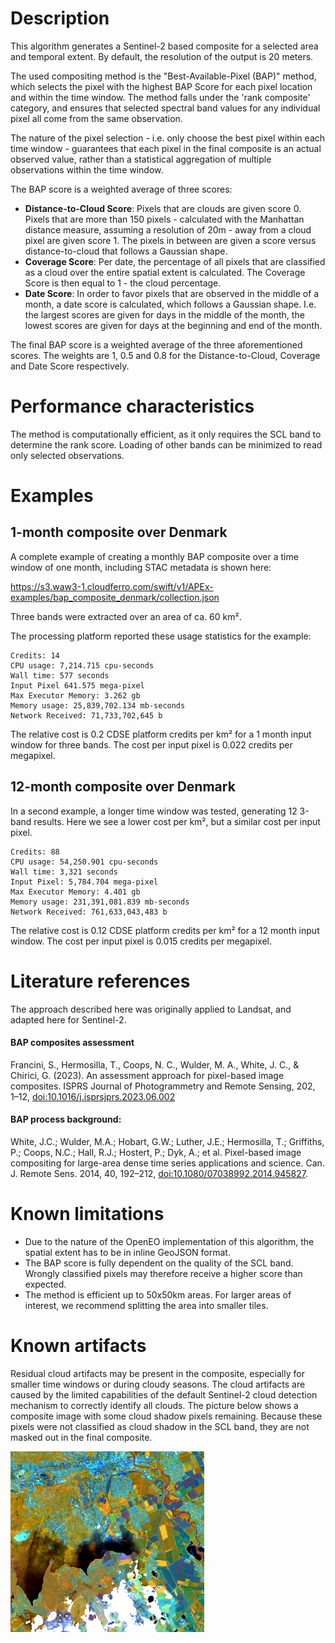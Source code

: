 # Description

This algorithm generates a Sentinel-2 based composite for a selected area and temporal extent. By default, the resolution of the output is 20 meters.

The used compositing method is the "Best-Available-Pixel (BAP)" method, which selects the pixel with the highest BAP Score for each pixel location and within the time window. The method falls under the 'rank composite' category, and ensures that selected spectral band values for any individual pixel all come from the same observation.

The nature of the pixel selection - i.e. only choose the best pixel within each time window - guarantees that each pixel in the final composite is an actual observed value, rather than a statistical aggregation of multiple observations within the time window.

The BAP score is a weighted average of three scores:

- **Distance-to-Cloud Score**: Pixels that are clouds are given score 0. Pixels that are more than 150 pixels - calculated with the Manhattan distance measure, assuming a resolution of 20m - away from a cloud pixel are given score 1. The pixels in between are given a score versus distance-to-cloud that follows a Gaussian shape.
- **Coverage Score**: Per date, the percentage of all pixels that are classified as a cloud over the entire spatial extent is calculated. The Coverage Score is then equal to 1 - the cloud percentage.
- **Date Score**: In order to favor pixels that are observed in the middle of a month, a date score is calculated, which follows a Gaussian shape. I.e. the largest scores are given for days in the middle of the month, the lowest scores are given for days at the beginning and end of the month. 

The final BAP score is a weighted average of the three aforementioned scores. The weights are 1, 0.5 and 0.8 for the Distance-to-Cloud, Coverage and Date Score respectively.



# Performance characteristics

The method is computationally efficient, as it only requires the SCL band to determine the rank score. Loading of other bands can be minimized to read only selected observations.


# Examples

## 1-month composite over Denmark

A complete example of creating a monthly BAP composite over a time window of one month, including STAC metadata is shown here:

https://s3.waw3-1.cloudferro.com/swift/v1/APEx-examples/bap_composite_denmark/collection.json

Three bands were extracted over an area of ca. 60 km².

The processing platform reported these usage statistics for the example:

```
Credits: 14 
CPU usage: 7,214.715 cpu-seconds
Wall time: 577 seconds
Input Pixel 641.575 mega-pixel
Max Executor Memory: 3.262 gb
Memory usage: 25,839,702.134 mb-seconds
Network Received: 71,733,702,645 b
```

The relative cost is 0.2 CDSE platform credits per km² for a 1 month input window for three bands.
The cost per input pixel is 0.022 credits per megapixel.

## 12-month composite over Denmark

In a second example, a longer time window was tested, generating 12 3-band results. Here we see a lower cost per km², but a similar cost per input
pixel.

```
Credits: 88
CPU usage: 54,250.901 cpu-seconds
Wall time: 3,321 seconds
Input Pixel: 5,784.704 mega-pixel
Max Executor Memory: 4.401 gb
Memory usage: 231,391,081.839 mb-seconds
Network Received: 761,633,043,483 b
```

The relative cost is 0.12 CDSE platform credits per km² for a 12 month input window.
The cost per input pixel is 0.015 credits per megapixel.

# Literature references

The approach described here was originally applied to Landsat, and adapted here for Sentinel-2. 

#### BAP composites assessment

Francini, S., Hermosilla, T., Coops, N. C., Wulder, M. A., White, J. C., & Chirici, G. (2023). An assessment approach for pixel-based image composites. ISPRS Journal of Photogrammetry and Remote Sensing, 202, 1–12, [doi:10.1016/j.isprsjprs.2023.06.002](https://doi.org/10.1016/j.isprsjprs.2023.06.002)

#### BAP process background:

White, J.C.; Wulder, M.A.; Hobart, G.W.; Luther, J.E.; Hermosilla, T.; Griffiths, P.; Coops, N.C.; Hall, R.J.; Hostert, P.; Dyk, A.; et al. Pixel-based image compositing for large-area dense time series applications and science. Can. J. Remote Sens. 2014, 40, 192–212, [doi:10.1080/07038992.2014.945827](https://doi.org/10.1080/07038992.2014.945827).

# Known limitations

- Due to the nature of the OpenEO implementation of this algorithm, the spatial extent has to be in inline GeoJSON format. 
- The BAP score is fully dependent on the quality of the SCL band. Wrongly classified pixels may therefore receive a higher score than expected.
- The method is efficient up to 50x50km areas. For larger areas of interest, we recommend splitting the area into smaller tiles.
<!-- For different areas of interest, the user may need to tweak the relative weights of the three scores in BAP. This tweaking can be a lengthy procedure that is largely based on trial-and-error. Currently not applicable as the weights are not parametrized in the first version. -->

# Known artifacts

Residual cloud artifacts may be present in the composite, especially for smaller time windows or during cloudy seasons. The cloud artifacts are caused by the limited capabilities of the default Sentinel-2 cloud detection mechanism to correctly identify all clouds. 
The picture below shows a composite image with some cloud shadow pixels remaining. Because these pixels were not classified as cloud shadow in the SCL band, they are not masked out in the final composite.  

![cloud-shadow-artifacts-bap.png](./cloud-shadow-artifacts-bap.png)